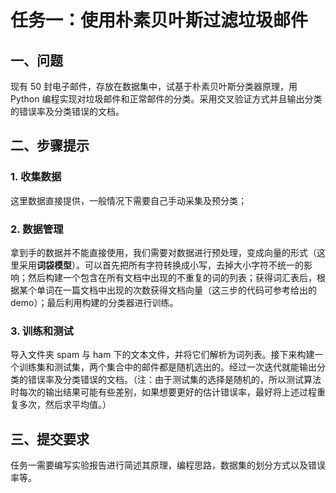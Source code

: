 # 任务一：使用朴素贝叶斯过滤垃圾邮件

## 一、问题

现有 50 封电子邮件，存放在数据集中，试基于朴素贝叶斯分类器原理，用 Python 编程实现对垃圾邮件和正常邮件的分类。采用交叉验证方式并且输出分类的错误率及分类错误的文档。

## 二、步骤提示

### 1. 收集数据

这里数据直接提供，一般情况下需要自己手动采集及预分类；

### 2. 数据管理

拿到手的数据并不能直接使用，我们需要对数据进行预处理，变成向量的形式（这里采用**词袋模型**）。可以首先把所有字符转换成小写，去掉大小字符不统一的影响；然后构建一个包含在所有文档中出现的不重复的词的列表；获得词汇表后，根据某个单词在一篇文档中出现的次数获得文档向量（这三步的代码可参考给出的 demo）；最后利用构建的分类器进行训练。

### 3. 训练和测试

导入文件夹 spam 与 ham 下的文本文件，并将它们解析为词列表。接下来构建一个训练集和测试集，两个集合中的邮件都是随机选出的。经过一次迭代就能输出分类的错误率及分类错误的文档。（注：由于测试集的选择是随机的，所以测试算法时每次的输出结果可能有些差别，如果想要更好的估计错误率，最好将上述过程重复多次，然后求平均值。）

## 三、提交要求

任务一需要编写实验报告进行简述其原理，编程思路，数据集的划分方式以及错误率等。


